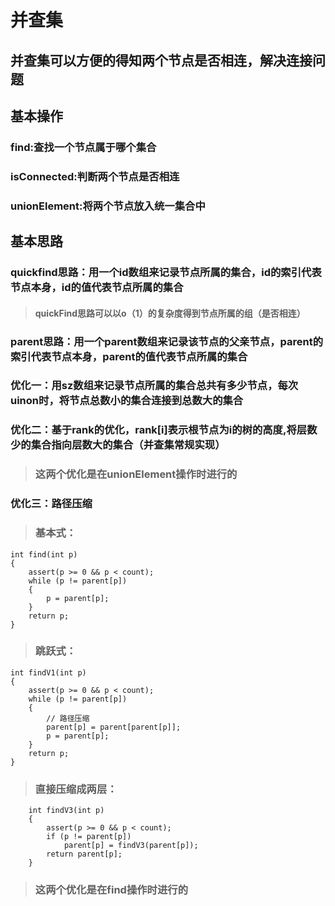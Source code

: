 # 并查集
## 并查集可以方便的得知两个节点是否相连，解决连接问题
## 基本操作
### find:查找一个节点属于哪个集合
### isConnected:判断两个节点是否相连
### unionElement:将两个节点放入统一集合中
## 基本思路
### quickfind思路：用一个id数组来记录节点所属的集合，id的索引代表节点本身，id的值代表节点所属的集合
>#### quickFind思路可以以o（1）的复杂度得到节点所属的组（是否相连）
### parent思路：用一个parent数组来记录该节点的父亲节点，parent的索引代表节点本身，parent的值代表节点所属的集合
### 优化一：用sz数组来记录节点所属的集合总共有多少节点，每次uinon时，将节点总数小的集合连接到总数大的集合
### 优化二：基于rank的优化，rank[i]表示根节点为i的树的高度,将层数少的集合指向层数大的集合（并查集常规实现）
>### 这两个优化是在unionElement操作时进行的
### 优化三：路径压缩
>### 基本式：
```
int find(int p)
{
    assert(p >= 0 && p < count);
    while (p != parent[p])
    {
        p = parent[p];
    }
    return p;
}
```
>### 跳跃式：
```
int findV1(int p)
{
    assert(p >= 0 && p < count);
    while (p != parent[p])
    {
        // 路径压缩
        parent[p] = parent[parent[p]];
        p = parent[p];
    }
    return p;
}
```
>### 直接压缩成两层：
```
    int findV3(int p)
    {
        assert(p >= 0 && p < count);
        if (p != parent[p])
            parent[p] = findV3(parent[p]);
        return parent[p];
    }
```
>### 这两个优化是在find操作时进行的